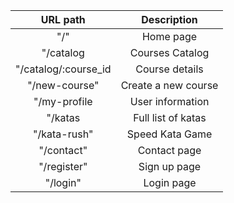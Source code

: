 | URL path                    | Description           | 
| :--------------------------:|:---------------------:| 
| "/"                         |  Home page            | **
| "/catalog                   |  Courses Catalog      | **
| "/catalog/:course_id       |  Course details       | **
| "/new-course"               |  Create a new course  | **
| "/my-profile                |  User information     | ----
| "/katas                     |  Full list of katas   | ----
| "/kata-rush"                |  Speed Kata Game      | ----
| "/contact"                  |  Contact page         | **
| "/register"                 |  Sign up page         | **
| "/login"                    |  Login page           | **
